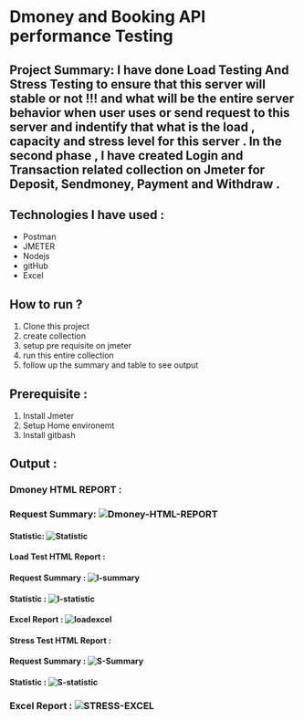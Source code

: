 # Dmoney and Booking API performance Testing 

## Project Summary:  I have done Load Testing And Stress Testing to ensure that this server will stable or not !!!  and what will be the entire server behavior when user uses or send request to this server and indentify that what is the load , capacity and stress level for this server . In the second phase , I have created Login  and Transaction related collection on Jmeter for Deposit, Sendmoney, Payment and Withdraw .

## Technologies I have used :
- Postman
- JMETER
- Nodejs
- gitHub
- Excel
  
## How to run ?
1. Clone this project
2. create collection
3. setup pre requisite on jmeter
4. run this entire collection
5. follow up the summary and table to see output

## Prerequisite :
1. Install Jmeter
2. Setup Home environemt
3. Install gitbash

## Output :

### Dmoney HTML REPORT :
### Request Summary: ![Dmoney-HTML-REPORT](https://github.com/user-attachments/assets/37d26aff-632b-4fe7-abd1-94be5a75a235)

#### Statistic:  ![Statistic](https://github.com/user-attachments/assets/da72a9d9-d12b-411f-8f38-dd3d6c547dc8)

#### Load Test HTML Report :
#### Request Summary : ![l-summary](https://github.com/user-attachments/assets/a776345d-98a5-4799-8fd6-576c27f12c81)
#### Statistic :  ![l-statistic](https://github.com/user-attachments/assets/7a7f461d-5aed-4d38-ba53-4c4f5dfb7cd6)
#### Excel Report : ![loadexcel](https://github.com/user-attachments/assets/03e37ccb-f4dc-455f-8467-c4fbcbdfa459)


#### Stress Test HTML Report :
#### Request Summary : ![S-Summary](https://github.com/user-attachments/assets/34a1dfaa-63d7-4c0a-ac72-898a27288ba0)
#### Statistic :  ![S-statistic](https://github.com/user-attachments/assets/61f030e3-0bc8-4894-b428-7036e2fbbd5e)
### Excel Report : ![STRESS-EXCEL](https://github.com/user-attachments/assets/934341b9-b51e-4ad9-849f-249bed03a2f4)












